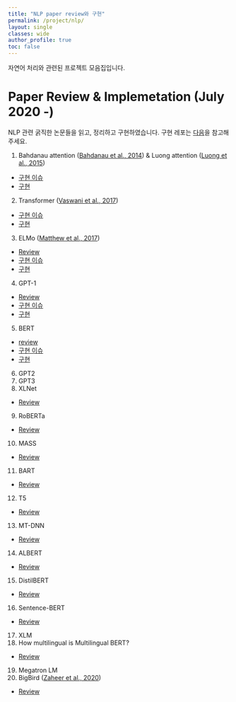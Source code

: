 ```yaml
---
title: "NLP paper review와 구현"
permalink: /project/nlp/
layout: single
classes: wide
author_profile: true
toc: false
---
```



자연어 처리와 관련된 프로젝트 모음집입니다.

# Paper Review & Implemetation (July 2020 -)

NLP 관련 굵직한 논문들을 읽고, 정리하고 구현하였습니다. 구현 레포는 [다음](https://github.com/InhyeokYoo/NLP/tree/master/papers)을 참고해주세요.

1. Bahdanau attention ([Bahdanau et al., 2014](https://arxiv.org/abs/1409.0473)) & Luong attention ([Luong et al., 2015](https://arxiv.org/abs/1508.04025))
- [구현 이슈](/project/nlp/attention-issue/)
- [구현](https://github.com/InhyeokYoo/NLP/tree/master/papers/1.Attention)
2. Transformer ([Vaswani et al., 2017](https://arxiv.org/abs/1706.03762))
- [구현 이슈](/project/nlp/transformer-issue/)
- [구현](https://github.com/InhyeokYoo/NLP/tree/master/papers/3.Transformer)
3. ELMo ([Matthew et al., 2017](https://arxiv.org/abs/1802.05365))
- [Review](/project/nlp/elmo-review/)
- [구현 이슈](/project/nlp/elmo-issue/)
- [구현](https://github.com/InhyeokYoo/NLP/tree/master/papers/4.ELMo)
4. GPT-1
- [Review](/project/nlp/gpt1-review/)
- [구현 이슈](https://github.com/InhyeokYoo/NLP/issues/1)
- [구현](https://github.com/InhyeokYoo/NLP/tree/master/papers/5.GPT-1)
5. BERT
- [review](/project/nlp/bert-review/)
- [구현 이슈](/project/nlp/bert-issue/)
- [구현](https://github.com/InhyeokYoo/NLP/tree/master/papers/6.BERT)
6. GPT2
7. GPT3
8. XLNet
- [Review](/project/nlp/XLNet-review/)
9. RoBERTa
- [Review](/project/nlp/RoBERTa-review/)
10. MASS
- [Review](/project/nlp/MASS-review/)
11. BART
- [Review](/project/nlp/BART-review/)
12. T5
- [Review](/project/nlp/T5-review/)
13. MT-DNN
- [Review](/project/nlp/MT-DNN-review/)
14. ALBERT
- [Review](/project/nlp/ALBERTN-review/)
15. DistilBERT
- [Review](/project/nlp/DistilBERT-review/)
16. Sentence-BERT
- [Review](/project/nlp/SBERT-review/)
17. XLM
18. How multilingual is Multilingual BERT?
- [Review](/project/nlp/How-multilingual-is-Multilingual-BERT)
19. Megatron LM
20. BigBird ([Zaheer et al., 2020](https://arxiv.org/abs/2007.14062))
- [Review](/project/nlp/Big-Bird)